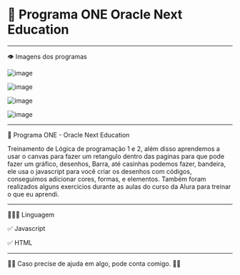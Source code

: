 # 🧩 Programa ONE Oracle Next Education
****************************************************************************
 👁️ Imagens dos programas 


![image](https://user-images.githubusercontent.com/72118415/163697998-c14e8302-3089-4ae2-b9b8-d8408a16f0ae.png)

![image](https://user-images.githubusercontent.com/72118415/163905924-747a41d7-c13a-4d0c-82a3-c970d13bd41b.png)


![image](https://user-images.githubusercontent.com/72118415/163906844-eed379d4-4054-4a02-b725-40188a3b4c63.png)


![image](https://user-images.githubusercontent.com/72118415/165011926-31e522b2-cba8-408d-a0b9-1e83ad14fe7d.png)


***************************************************************************
🌱  Programa ONE - Oracle Next Education
 
 Treinamento de Lógica de programação 1 e 2, além disso aprendemos a usar o canvas para fazer um retangulo dentro 
 das paginas para que pode fazer um gráfico, desenhos, Barra, até casinhas podemos fazer, bandeira, ele usa o javascript 
 para você criar os desenhos com códigos, conseguimos adicionar cores, formas, e elementos.
 Também foram realizados alguns exercicios durante as aulas do curso da Alura para treinar o que eu aprendi. 

************************************************************************
👩🏻‍💻 Linguagem

✅ Javascript

✅ HTML

***********************************************************************
🤝🏼 Caso precise de ajuda em algo, pode conta comigo. 🚀🚀

